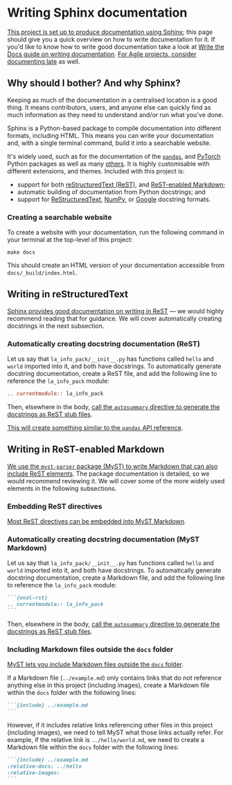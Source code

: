 # Writing Sphinx documentation

[This project is set up to produce documentation using Sphinx][sphinx]; this page
should give you a quick overview on how to write documentation for it. If you'd like to
know how to write good documentation take a look at [Write the Docs guide on writing
documentation][writethedocs]. [For Agile projects, consider documenting
late][agilemodeling] as well.

## Why should I bother? And why Sphinx?

Keeping as much of the documentation in a centralised location is a good thing. It
means contributors, users, and anyone else can quickly find as much information as they
need to understand and/or run what you've done.

Sphinx is a Python-based package to compile documentation into different formats,
including HTML. This means you can write your documentation and, with a single terminal
command, build it into a searchable website.

It's widely used, such as for the documentation of the [`pandas`][pandas], and
[PyTorch][pytorch] Python packages as well as many [others][sphinx-examples]. It is
highly customisable with different extensions, and themes. Included with this project
is:

- support for both [reStructuredText (ReST)][sphinx-rest], and [ReST-enabled
  Markdown][myst];
- automatic building of documentation from Python docstrings; and
- support for [ReStructuredText][docstring-rst], [NumPy][docstring-numpy], or
  [Google][docstring-google] docstring formats.

### Creating a searchable website

To create a website with your documentation, run the following command in your terminal
at the top-level of this project:

```shell
make docs
```

This should create an HTML version of your documentation accessible from
`docs/_build/index.html`.

## Writing in reStructuredText

[Sphinx provides good documentation on writing in ReST][sphinx-rest] — we would highly
recommend reading that for guidance. We will cover automatically creating docstrings in
the next subsection.

### Automatically creating docstring documentation (ReST)

Let us say that `la_info_pack/__init__.py` has functions called `hello` and `world` imported
into it, and both have docstrings. To automatically generate docstring documentation,
create a ReST file, and add the following line to reference the `la_info_pack` module:

```rest
.. currentmodule:: la_info_pack
```

Then, elsewhere in the body, [call the `autosummary` directive to generate the
docstrings as ReST stub files][sphinx-autosummary].

[This will create something similar to the `pandas` API
reference][pandas-api-reference].

## Writing in ReST-enabled Markdown

[We use the `myst-parser` package (MyST) to write Markdown that can also include ReST
elements][myst]. The package documentation is detailed, so we would recommend reviewing
it. We will cover some of the more widely used elements in the following subsections.

### Embedding ReST directives

[Most ReST directives can be embedded into MyST Markdown][myst-rst-directives].

### Automatically creating docstring documentation (MyST Markdown)

Let us say that `la_info_pack/__init__.py` has functions called `hello` and `world` imported
into it, and both have docstrings. To automatically generate docstring documentation,
create a Markdown file, and add the following line to reference the `la_info_pack` module:

````md
```{eval-rst}
.. currentmodule:: la_info_pack
```
````

Then, elsewhere in the body, [call the `autosummary` directive to generate the
docstrings as ReST stub files][sphinx-autosummary].

### Including Markdown files outside the `docs` folder

[MyST lets you include Markdown files outside the `docs` folder][myst-include].

If a Markdown file (`../example.md`) only contains links that do not reference anything
else in this project (including images), create a Markdown file within the `docs`
folder with the following lines:

````md
```{include} ../example.md
```
````

However, if it includes relative links referencing other files in this project
(including images), we need to tell MyST what those links actually refer. For example,
if the relative link is `../hello/world.md`, we need to create a Markdown file within
the `docs` folder with the following lines:

````md
```{include} ../example.md
:relative-docs: ../hello
:relative-images:
```
````

[agilemodeling]: http://agilemodeling.com/essays/documentLate.htm
[docstring-google]: https://google.github.io/styleguide/pyguide.html#38-comments-and-docstrings
[docstring-numpy]: https://numpydoc.readthedocs.io/en/latest/format.html
[docstring-rst]: https://www.python.org/dev/peps/pep-0287/
[myst]: https://myst-parser.readthedocs.io/
[myst-include]: https://myst-parser.readthedocs.io/en/latest/sphinx/use.html#include-a-file-from-outside-the-docs-folder-like-readme-md
[myst-rst-directives]: https://myst-parser.readthedocs.io/en/latest/syntax/syntax.html
[pandas]: https://pandas.pydata.org/docs/
[pandas-api-reference]: https://pandas.pydata.org/docs/reference/index.html
[pytorch]: https://pytorch.org/docs/stable/index.html
[sphinx]: https://www.sphinx-doc.org/
[sphinx-autosummary]: https://www.sphinx-doc.org/en/master/usage/extensions/autosummary.html
[sphinx-examples]: https://www.sphinx-doc.org/en/master/examples.html
[sphinx-rest]: https://www.sphinx-doc.org/en/master/usage/restructuredtext/index.html
[writethedocs]: https://www.writethedocs.org/guide/writing/beginners-guide-to-docs/
